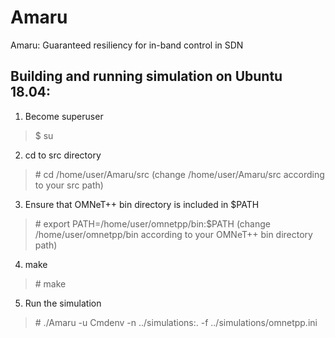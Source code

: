 # Amaru
Amaru: Guaranteed resiliency for in-band control in SDN

## Building and running simulation on Ubuntu 18.04:

1. Become superuser

> $ su

2. cd to src directory

> \# cd /home/user/Amaru/src (change /home/user/Amaru/src according to your src path)

3. Ensure that OMNeT++ bin directory is included in $PATH

> \# export PATH=/home/user/omnetpp/bin:$PATH (change /home/user/omnetpp/bin according to your OMNeT++ bin directory path)

4. make

> \# make

5. Run the simulation

> \# ./Amaru -u Cmdenv -n ../simulations:. -f ../simulations/omnetpp.ini
